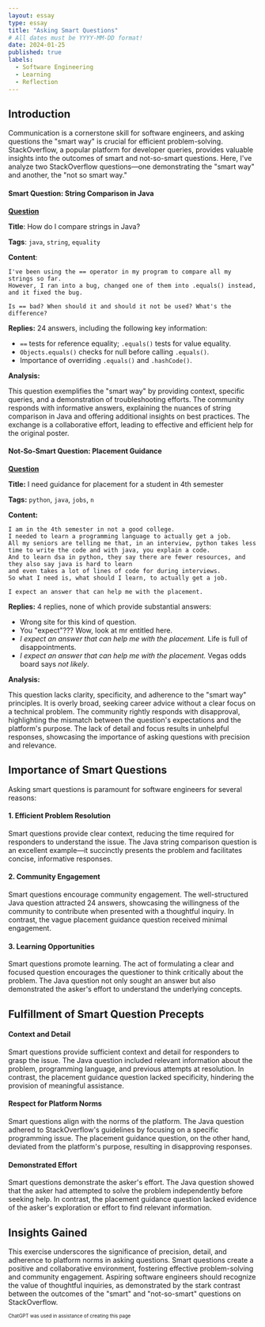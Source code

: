 ```yaml
---
layout: essay
type: essay
title: "Asking Smart Questions"
# All dates must be YYYY-MM-DD format!
date: 2024-01-25
published: true
labels:
  - Software Engineering
  - Learning
  - Reflection
---
```

## Introduction

Communication is a cornerstone skill for software engineers, and asking questions the "smart way" is crucial for efficient problem-solving. StackOverflow, a popular platform for developer queries, provides valuable insights into the outcomes of smart and not-so-smart questions. Here, I've analyze two StackOverflow questions—one demonstrating the "smart way" and another, the "not so smart way."

#### Smart Question: String Comparison in Java
<ins>**[Question](https://stackoverflow.com/questions/513832/how-do-i-compare-strings-in-java)**</ins>

**Title**: How do I compare strings in Java?

**Tags**: `java`, `string`, `equality`

**Content**:

```
I've been using the == operator in my program to compare all my strings so far. 
However, I ran into a bug, changed one of them into .equals() instead, and it fixed the bug.

Is == bad? When should it and should it not be used? What's the difference?
```
**Replies:**
24 answers, including the following key information:
-  `==` tests for reference equality; `.equals()` tests for value equality.
-  `Objects.equals()` checks for null before calling `.equals()`.
- Importance of overriding `.equals()` and `.hashCode()`.

**Analysis:**

This question exemplifies the "smart way" by providing context, specific queries, and a demonstration of troubleshooting efforts. The community responds with informative answers, explaining the nuances of string comparison in Java and offering additional insights on best practices. The exchange is a collaborative effort, leading to effective and efficient help for the original poster.

#### Not-So-Smart Question: Placement Guidance
<ins>**[Question](https://stackoverflow.com/questions/77884100/i-need-guidance-for-placement-for-student-in-4th-semester)**</ins>

**Title:** I need guidance for placement for a student in 4th semester

**Tags:** `python`, `java`, `jobs`, `n`

**Content:**

```
I am in the 4th semester in not a good college. 
I needed to learn a programming language to actually get a job. 
All my seniors are telling me that, in an interview, python takes less time to write the code and with java, you explain a code. 
And to learn dsa in python, they say there are fewer resources, and they also say java is hard to learn 
and even takes a lot of lines of code for during interviews. 
So what I need is, what should I learn, to actually get a job.

I expect an answer that can help me with the placement.
```
**Replies:**
4 replies, none of which provide substantial answers:
- Wrong site for this kind of question.
- You "expect"??? Wow, look at mr entitled here.
- _I expect an answer that can help me with the placement._ Life is full of disappointments.
- _I expect an answer that can help me with the placement._ Vegas odds board says _not likely_.

**Analysis:**

This question lacks clarity, specificity, and adherence to the "smart way" principles. It is overly broad, seeking career advice without a clear focus on a technical problem. The community rightly responds with disapproval, highlighting the mismatch between the question's expectations and the platform's purpose. The lack of detail and focus results in unhelpful responses, showcasing the importance of asking questions with precision and relevance.

## Importance of Smart Questions
Asking smart questions is paramount for software engineers for several reasons:

#### 1. Efficient Problem Resolution
Smart questions provide clear context, reducing the time required for responders to understand the issue. The Java string comparison question is an excellent example—it succinctly presents the problem and facilitates concise, informative responses.

#### 2. Community Engagement
Smart questions encourage community engagement. The well-structured Java question attracted 24 answers, showcasing the willingness of the community to contribute when presented with a thoughtful inquiry. In contrast, the vague placement guidance question received minimal engagement.

#### 3. Learning Opportunities
Smart questions promote learning. The act of formulating a clear and focused question encourages the questioner to think critically about the problem. The Java question not only sought an answer but also demonstrated the asker's effort to understand the underlying concepts.

## Fulfillment of Smart Question Precepts
#### Context and Detail
Smart questions provide sufficient context and detail for responders to grasp the issue. The Java question included relevant information about the problem, programming language, and previous attempts at resolution. In contrast, the placement guidance question lacked specificity, hindering the provision of meaningful assistance.

#### Respect for Platform Norms
Smart questions align with the norms of the platform. The Java question adhered to StackOverflow's guidelines by focusing on a specific programming issue. The placement guidance question, on the other hand, deviated from the platform's purpose, resulting in disapproving responses.

#### Demonstrated Effort
Smart questions demonstrate the asker's effort. The Java question showed that the asker had attempted to solve the problem independently before seeking help. In contrast, the placement guidance question lacked evidence of the asker's exploration or effort to find relevant information.

## Insights Gained
This exercise underscores the significance of precision, detail, and adherence to platform norms in asking questions. Smart questions create a positive and collaborative environment, fostering effective problem-solving and community engagement. Aspiring software engineers should recognize the value of thoughtful inquiries, as demonstrated by the stark contrast between the outcomes of the "smart" and "not-so-smart" questions on StackOverflow.


<sub><sup>ChatGPT was used in assistance of creating this page</sup></sub>